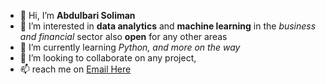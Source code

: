 - 👋 Hi, I’m **Abdulbari Soliman**
- 👀 I’m interested in **data analytics** and **machine learning** in the *business and financial* sector also **open** for any other areas  
- 🌱 I’m currently learning *Python, and more on the way* 
- 💞️ I’m looking to collaborate on any project,
- 📫 reach me on <a href="mailto:Solimanabdulbari@gmail.com">Email Here</a></li>
